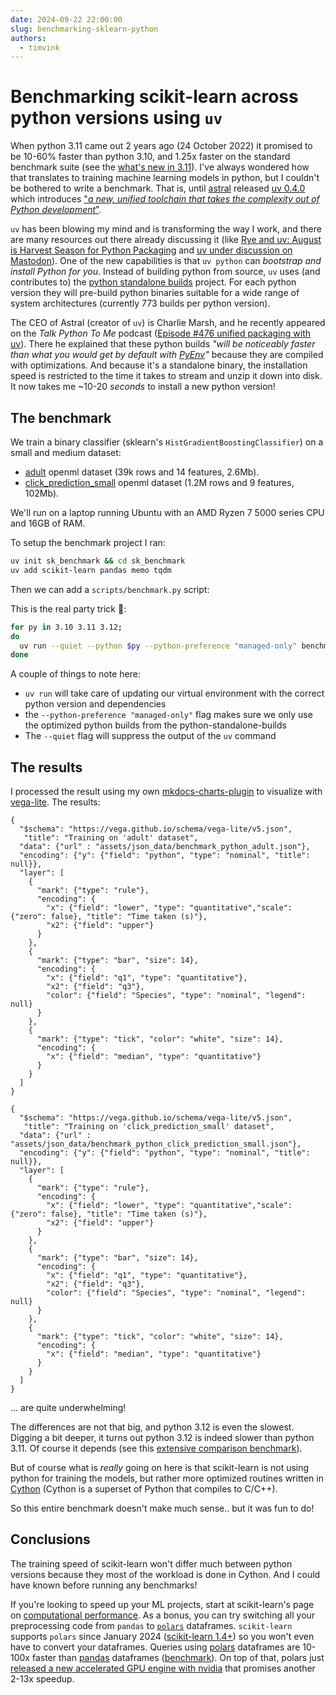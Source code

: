 ```yaml
---
date: 2024-09-22 22:00:00
slug: benchmarking-sklearn-python
authors:
  - timvink
---
```


# Benchmarking scikit-learn across python versions using `uv`

When python 3.11 came out 2 years ago (24 October 2022) it promised to be 10-60% faster than python 3.10, and 1.25x faster on the standard benchmark suite (see the [what's new in 3.11](https://docs.python.org/3/whatsnew/3.11.html)). I've always wondered how that translates to training machine learning models in python, but I couldn't be bothered to write a benchmark. That is, until [astral](https://astral.sh/) released [uv 0.4.0](https://github.com/astral-sh/uv/releases/tag/0.4.0) which introduces ["_a new, unified toolchain that takes the complexity out of Python development_"](https://astral.sh/blog/uv-unified-python-packaging).

<!-- more -->

`uv` has been blowing my mind and is transforming the way I work, and there are many resources out there already discussing it (like [Rye and uv: August is Harvest Season for Python Packaging](https://lucumr.pocoo.org/2024/8/21/harvest-season/) and [uv under discussion on Mastodon](https://simonwillison.net/2024/Sep/8/uv-under-discussion-on-mastodon/)). One of the new capabilities is that `uv python` can _bootstrap and install Python for you_. Instead of building python from source, `uv` uses (and contributes to) the [python standalone builds](https://gregoryszorc.com/docs/python-build-standalone/main/) project. For each python version they will pre-build python binaries suitable for a wide range of system architectures (currently 773 builds per python version).

The CEO of Astral (creator of `uv`) is Charlie Marsh, and he recently appeared on the _Talk Python To Me_ podcast ([Episode #476 unified packaging with uv](https://talkpython.fm/episodes/show/476/unified-python-packaging-with-uv)). There he explained that these python builds _"will be noticeably faster than what you would get by default with [PyEnv](https://github.com/pyenv/pyenv)"_ because they are compiled with optimizations. And because it's a standalone binary, the installation speed is restricted to the time it takes to stream and unzip it down into disk. It now takes me ~10-20 _seconds_ to install a new python version!

## The benchmark

We train a binary classifier (sklearn's `HistGradientBoostingClassifier`)
on a small and medium dataset:

- [adult](https://www.openml.org/search?type=data&sort=runs&id=1590&status=active) openml dataset (39k rows and 14 features, 2.6Mb). 
- [click_prediction_small](https://www.openml.org/search?type=data&sort=runs&id=1218&status=active) openml dataset (1.2M rows and 9 features, 102Mb).

We'll run on a laptop running Ubuntu with an AMD Ryzen 7 5000 series CPU and 16GB of RAM.

To setup the benchmark project I ran:

```bash
uv init sk_benchmark && cd sk_benchmark
uv add scikit-learn pandas memo tqdm
```

Then we can add a `scripts/benchmark.py` script:

<script src="https://emgithub.com/embed-v2.js?target=https%3A%2F%2Fgithub.com%2Ftimvink%2Fpersonal-site%2Fblob%2Fmain%2Fscripts%2Fsk_benchmark%2Fbenchmark.py&style=atom-one-dark&type=code&showBorder=on&showLineNumbers=on&showFileMeta=on&showFullPath=on&showCopy=on&fetchFromJsDelivr=on"></script>

This is the real party trick :partying_face::

```bash
for py in 3.10 3.11 3.12; 
do
  uv run --quiet --python $py --python-preference "managed-only" benchmark.py;
done
```

A couple of things to note here:

- `uv run` will take care of updating our virtual environment with the correct python version and dependencies
- the `--python-preference "managed-only"` flag makes sure we only use the optimized python builds from the python-standalone-builds 
- The `--quiet` flag will suppress the output of the `uv` command

## The results

I processed the result using my own [mkdocs-charts-plugin](https://github.com/timvink/mkdocs-charts-plugin) to visualize with [vega-lite](https://vega.github.io/vega-lite/). The results:

```vegalite
{
  "$schema": "https://vega.github.io/schema/vega-lite/v5.json",
   "title": "Training on 'adult' dataset",
  "data": {"url" : "assets/json_data/benchmark_python_adult.json"},
  "encoding": {"y": {"field": "python", "type": "nominal", "title": null}},
  "layer": [
    {
      "mark": {"type": "rule"},
      "encoding": {
        "x": {"field": "lower", "type": "quantitative","scale": {"zero": false}, "title": "Time taken (s)"},
        "x2": {"field": "upper"}
      }
    },
    {
      "mark": {"type": "bar", "size": 14},
      "encoding": {
        "x": {"field": "q1", "type": "quantitative"},
        "x2": {"field": "q3"},
        "color": {"field": "Species", "type": "nominal", "legend": null}
      }
    },
    {
      "mark": {"type": "tick", "color": "white", "size": 14},
      "encoding": {
        "x": {"field": "median", "type": "quantitative"}
      }
    }
  ]
}
```

```vegalite
{
  "$schema": "https://vega.github.io/schema/vega-lite/v5.json",
   "title": "Training on 'click_prediction_small' dataset",
  "data": {"url" : "assets/json_data/benchmark_python_click_prediction_small.json"},
  "encoding": {"y": {"field": "python", "type": "nominal", "title": null}},
  "layer": [
    {
      "mark": {"type": "rule"},
      "encoding": {
        "x": {"field": "lower", "type": "quantitative","scale": {"zero": false}, "title": "Time taken (s)"},
        "x2": {"field": "upper"}
      }
    },
    {
      "mark": {"type": "bar", "size": 14},
      "encoding": {
        "x": {"field": "q1", "type": "quantitative"},
        "x2": {"field": "q3"},
        "color": {"field": "Species", "type": "nominal", "legend": null}
      }
    },
    {
      "mark": {"type": "tick", "color": "white", "size": 14},
      "encoding": {
        "x": {"field": "median", "type": "quantitative"}
      }
    }
  ]
}
```

... are quite underwhelming!

The differences are not that big, and python 3.12 is even the slowest. Digging a bit deeper, it turns out python 3.12 is indeed slower than python 3.11. Of course it depends (see this [extensive comparison benchmark](https://en.lewoniewski.info/2023/python-3-11-vs-python-3-12-performance-testing/)).

But of course what is _really_ going on here is that scikit-learn is not using python for training the models, but rather more optimized routines written in [Cython](https://cython.readthedocs.io/en/latest/src/quickstart/overview.html) (Cython is a superset of Python that compiles to C/C++).

So this entire benchmark doesn't make much sense.. but it was fun to do!

## Conclusions

The training speed of scikit-learn won't differ much between python versions because they most of the workload is done in Cython. And I could have known before running any benchmarks!

If you're looking to speed up your ML projects, start at scikit-learn's page on [computational performance](https://scikit-learn.org/stable/computing/computational_performance.html). As a bonus, you can try switching all your preprocessing code from `pandas` to [`polars`](https://github.com/pola-rs/polars) dataframes. `scikit-learn` supports `polars` since January 2024 ([scikit-learn 1.4+](https://scikit-learn.org/dev/whats_new/v1.4.html#version-1-4-0)) so you won't even have to convert your dataframes.
Queries using [polars](https://github.com/pola-rs/polars) dataframes are 10-100x faster than [pandas](https://github.com/pandas-dev/pandas) dataframes ([benchmark](https://pola.rs/posts/benchmarks/)). On top of that, polars just [released a new accelerated GPU engine with nvidia](https://pola.rs/posts/gpu-engine-release/) that promises another 2-13x speedup.
